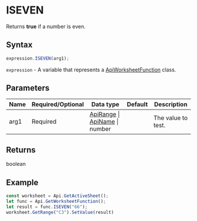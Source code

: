# ISEVEN

Returns **true** if a number is even.

## Syntax

```javascript
expression.ISEVEN(arg1);
```

`expression` - A variable that represents a [ApiWorksheetFunction](../ApiWorksheetFunction.md) class.

## Parameters

| **Name** | **Required/Optional** | **Data type** | **Default** | **Description** |
| ------------- | ------------- | ------------- | ------------- | ------------- |
| arg1 | Required | [ApiRange](../../ApiRange/ApiRange.md) \| [ApiName](../../ApiName/ApiName.md) \| number |  | The value to test. |

## Returns

boolean

## Example



```javascript editor-xlsx
const worksheet = Api.GetActiveSheet();
let func = Api.GetWorksheetFunction();
let result = func.ISEVEN("66");
worksheet.GetRange("C3").SetValue(result)

```
